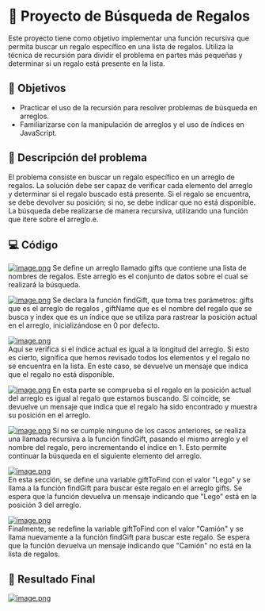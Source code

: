 # 🎁 Proyecto de Búsqueda de Regalos
Este proyecto tiene como objetivo implementar una función recursiva que permita buscar un regalo específico en una lista de regalos. Utiliza la técnica de recursión para dividir el problema en partes más pequeñas y determinar si un regalo está presente en la lista.

## 🎯 Objetivos
- Practicar el uso de la recursión para resolver problemas de búsqueda en arreglos.
- Familiarizarse con la manipulación de arreglos y el uso de índices en JavaScript.

## 📝 Descripción del problema 
El problema consiste en buscar un regalo específico en un arreglo de regalos. La solución debe ser capaz de verificar cada elemento del arreglo y determinar si el regalo buscado está presente. Si el regalo se encuentra, se debe devolver su posición; si no, se debe indicar que no está disponible. La búsqueda debe realizarse de manera recursiva, utilizando una función que itere sobre el arreglo.e.

## 💻 Código
[![image.png](https://i.postimg.cc/T3HgZsnX/image.png)](https://postimg.cc/nXBXm0dd)
Se define un arreglo llamado gifts que contiene una lista de nombres de regalos. Este arreglo es el conjunto de datos sobre el cual se realizará la búsqueda.

[![image.png](https://i.postimg.cc/wvF6GCsX/image.png)](https://postimg.cc/G88wBSKt)
Se declara la función findGift, que toma tres parámetros: gifts que es el arreglo de regalos , giftName que es el nombre del regalo que se busca y index que es un índice que se utiliza para rastrear la posición actual en el arreglo, inicializándose en 0 por defecto.

[![image.png](https://i.postimg.cc/zDSd9JvZ/image.png)](https://postimg.cc/Wtz6Zc0X)   
Aquí se verifica si el índice actual es igual a la longitud del arreglo. Si esto es cierto, significa que hemos revisado todos los elementos y el regalo no se encuentra en la lista. En este caso, se devuelve un mensaje que indica que el regalo no está disponible.

[![image.png](https://i.postimg.cc/RCst38bJ/image.png)](https://postimg.cc/F1Sz8Pvh)
En esta parte se comprueba si el regalo en la posición actual del arreglo es igual al regalo que estamos buscando. Si coincide, se devuelve un mensaje que indica que el regalo ha sido encontrado y muestra su posición en el arreglo.

[![image.png](https://i.postimg.cc/T372QMgn/image.png)](https://postimg.cc/75zyYRBL)
Si no se cumple ninguno de los casos anteriores, se realiza una llamada recursiva a la función findGift, pasando el mismo arreglo y el nombre del regalo, pero incrementando el índice en 1. Esto permite continuar la búsqueda en el siguiente elemento del arreglo.

[![image.png](https://i.postimg.cc/Gh5yFvsm/image.png)](https://postimg.cc/fJYyZtKG)  
En esta sección, se define una variable giftToFind con el valor "Lego" y se llama a la función findGift para buscar este regalo en el arreglo gifts. Se espera que la función devuelva un mensaje indicando que "Lego" está en la posición 3 del arreglo.

[![image.png](https://i.postimg.cc/hPpHptSj/image.png)](https://postimg.cc/tYnSgynQ)   
Finalmente, se redefine la variable giftToFind con el valor "Camión" y se llama nuevamente a la función findGift para buscar este regalo. Se espera que la función devuelva un mensaje indicando que "Camión" no está en la lista de regalos.

## 🔎 Resultado Final 
[![image.png](https://i.postimg.cc/9QZRT054/image.png)](https://postimg.cc/pmVLM2dx)
